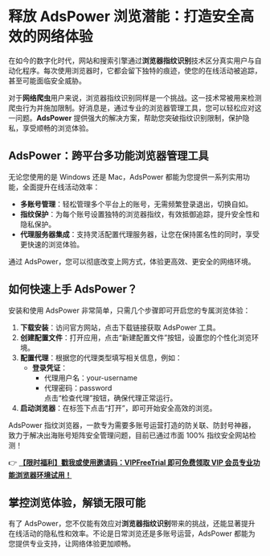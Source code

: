 # 释放 AdsPower 浏览潜能：打造安全高效的网络体验

在如今的数字化时代，网站和搜索引擎通过**浏览器指纹识别**技术区分真实用户与自动化程序。每次使用浏览器时，它都会留下独特的痕迹，使您的在线活动被追踪，甚至可能面临安全威胁。

对于**网络爬虫**用户来说，浏览器指纹识别同样是一个挑战。这一技术常被用来检测爬虫行为并施加限制。好消息是，通过专业的浏览器管理工具，您可以轻松应对这一问题。**AdsPower** 提供强大的解决方案，帮助您突破指纹识别限制，保护隐私，享受顺畅的浏览体验。

## AdsPower：跨平台多功能浏览器管理工具

无论您使用的是 Windows 还是 Mac，AdsPower 都能为您提供一系列实用功能，全面提升在线活动效率：

- **多账号管理**：轻松管理多个平台上的账号，无需频繁登录退出，切换自如。
- **指纹保护**：为每个账号设置独特的浏览器指纹，有效抵御追踪，提升安全性和隐私保护。
- **代理服务器集成**：支持灵活配置代理服务器，让您在保持匿名性的同时，享受更快速的浏览体验。

通过 AdsPower，您可以彻底改变上网方式，体验更高效、更安全的网络环境。

## 如何快速上手 AdsPower？

安装和使用 AdsPower 非常简单，只需几个步骤即可开启您的专属浏览体验：

1. **下载安装**：访问官方网站，点击下载链接获取 AdsPower 工具。
2. **创建配置文件**：打开应用，点击“新建配置文件”按钮，设置您的个性化浏览环境。
3. **配置代理**：根据您的代理类型填写相关信息，例如：
   - **登录凭证**：
     - 代理用户名：your-username
     - 代理密码：password  
   点击“检查代理”按钮，确保代理正常运行。
4. **启动浏览器**：在标签下点击“打开”，即可开始安全高效的浏览。

AdsPower 指纹浏览器，一款专为需要多账号运营打造的防关联、防封号神器，致力于解决出海账号矩阵安全管理问题，目前已通过市面 100% 指纹安全网站检测！  

👉 **[【限时福利】戳我或使用邀请码：VIPFreeTrial 即可免费领取 VIP 会员专业功能浏览器环境试用！](https://bit.ly/adspower_free)**

## 掌控浏览体验，解锁无限可能

有了 AdsPower，您不仅能有效应对**浏览器指纹识别**带来的挑战，还能显著提升在线活动的隐私性和效率。不论是日常浏览还是多账号运营，AdsPower 都能为您提供专业支持，让网络体验更加顺畅。
